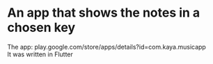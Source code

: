 # An app that shows the notes in a chosen key
The app: play.google.com/store/apps/details?id=com.kaya.musicapp  
It was written in Flutter
